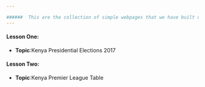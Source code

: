 ```yaml
---

###### 	This are the collection of simple webpages that we have built during our very interesting sessions together.
---
```


#### Lesson One:
  - **Topic**:Kenya Presidential Elections 2017
  
#### Lesson Two:
  - **Topic**:Kenya Premier League Table
